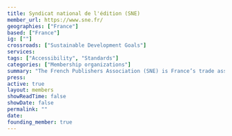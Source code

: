 ```yaml
---
title: Syndicat national de l'édition (SNE)
member_url: https://www.sne.fr/
geographies: ["France"]
based: ["France"]
ig: [""]
crossroads: ["Sustainable Development Goals"] 
services: 
tags: ["Accessibility", "Standards"]
categories: ["Membership organizations"]
summary: "The French Publishers Association (SNE) is France’s trade association of book publishers. It represents approximately 720 member companies whose combined business endeavors account for the bulk of French publishing."
press:
active: true
layout: members
showReadTime: false
showDate: false
permalink: ""
date: 
founding_member: true
---
```

